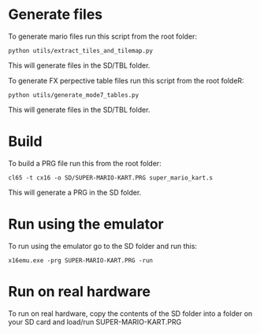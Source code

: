 # Generate files

To generate mario files run this script from the root folder:

```python utils/extract_tiles_and_tilemap.py```

This will generate files in the SD/TBL folder.

To generate FX perpective table files run this script from the root foldeR:

```python utils/generate_mode7_tables.py```

This will generate files in the SD/TBL folder.

# Build
To build a PRG file run this from the root folder:

```cl65 -t cx16 -o SD/SUPER-MARIO-KART.PRG super_mario_kart.s```

This will generate a PRG in the SD folder.

# Run using the emulator
To run using the emulator go to the SD folder and run this:

```x16emu.exe -prg SUPER-MARIO-KART.PRG -run```

# Run on real hardware

To run on real hardware, copy the contents of the SD folder into a folder on your SD card and load/run SUPER-MARIO-KART.PRG

